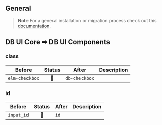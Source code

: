 ## General

> **Note**
> For a general installation or migration process check out
> this [documentation](https://www.npmjs.com/package/@db-ui/components).

## DB UI Core ➡ DB UI Components

### class

| Before         | Status | After         | Description |
|----------------|:------:|---------------|-------------|
| `elm-checkbox` |   🔁   | `db-checkbox` |             |

### id

| Before     | Status | After | Description |
|------------|:------:|-------|-------------|
| `input_id` |   🔁   | `id`  |             |
